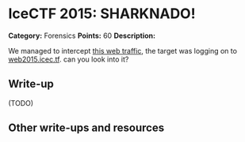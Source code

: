 # IceCTF 2015: SHARKNADO!

**Category:** Forensics
**Points:** 60
**Description:** 

We managed to intercept <a target='_blank' href='/problem-static/stage2/forensics/sharknado/sharknado.pcap'>this web traffic</a>, the target was logging on to <a target='_blank' href='http://web2015.icec.tf/sharknado'>web2015.icec.tf</a>. can you look into it?

## Write-up

(TODO)

## Other write-ups and resources

